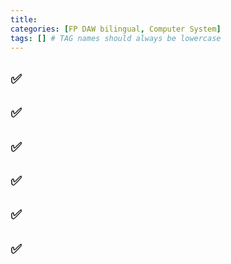 ```yaml
---
title:
categories: [FP DAW bilingual, Computer System]
tags: [] # TAG names should always be lowercase
---
```


## ✅

## ✅

## ✅

## ✅

## ✅

## ✅
